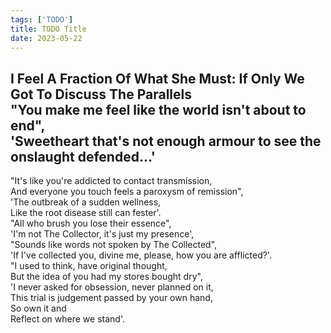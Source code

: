 ```yaml
---
tags: ['TODO']
title: TODO Title
date: 2023-05-22
---
```


I Feel A Fraction Of What She Must: If Only We Got To Discuss The Parallels  
"You make me feel like the world isn't about to end",  
'Sweetheart that's not enough armour to see the onslaught defended...'  
---

"It's like you're addicted to contact transmission,  
And everyone you touch feels a paroxysm of remission",  
'The outbreak of a sudden wellness,  
Like the root disease still can fester'.  
"All who brush you lose their essence",  
'I'm not The Collector, it's just my presence',  
"Sounds like words not spoken by The Collected",  
'If I've collected you, divine me, please, how you are afflicted?'.  
"I used to think, have original thought,  
But the idea of you had my stores bought dry",  
'I never asked for obsession, never planned on it,  
This trial is judgement passed by your own hand,  
So own it and  
Reflect on where we stand'.  
